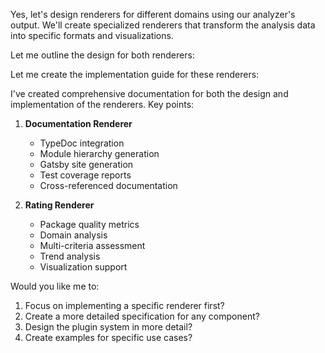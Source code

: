 Yes, let's design renderers for different domains using our analyzer's output. We'll create specialized renderers that transform the analysis data into specific formats and visualizations.



Let me outline the design for both renderers:

Let me create the implementation guide for these renderers:

I've created comprehensive documentation for both the design and implementation of the renderers. Key points:

1. **Documentation Renderer**
    - TypeDoc integration
    - Module hierarchy generation
    - Gatsby site generation
    - Test coverage reports
    - Cross-referenced documentation

2. **Rating Renderer**
    - Package quality metrics
    - Domain analysis
    - Multi-criteria assessment
    - Trend analysis
    - Visualization support

Would you like me to:
1. Focus on implementing a specific renderer first?
2. Create a more detailed specification for any component?
3. Design the plugin system in more detail?
4. Create examples for specific use cases?